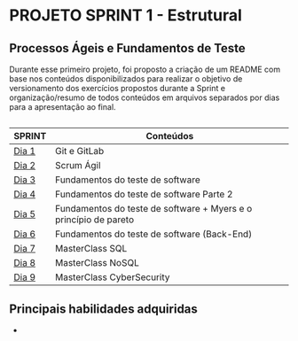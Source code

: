 # PROJETO SPRINT 1 - Estrutural

## Processos Ágeis e Fundamentos de Teste

Durante esse primeiro projeto, foi proposto a criação de um README com base nos conteúdos disponibilizados para realizar o objetivo de versionamento dos exercícios propostos durante a Sprint e organização/resumo de todos conteúdos em arquivos separados por dias para a apresentação ao final.

##

| SPRINT                                                                                             | Conteúdos                                                               |
| -------------------------------------------------------------------------------------------------- | ----------------------------------------------------------------------- |
| [Dia 1](https://gitlab.com/sprint1compass/Sprint1/-/blob/main/days%20files/Dia1.md?ref_type=heads) | Git e GitLab                                                            |
| [Dia 2](https://gitlab.com/sprint1compass/Sprint1/-/blob/main/days%20files/Dia2.md?ref_type=heads) | Scrum Ágil                                                              |
| [Dia 3](https://gitlab.com/sprint1compass/Sprint1/-/blob/main/Dia3.md?ref_type=heads)              | Fundamentos do teste de software​​​​​​​                                 |
| [Dia 4](https://gitlab.com/sprint1compass/Sprint1/-/blob/main/days%20files/Dia4.md)                | Fundamentos do teste de software​​​​​​​ Parte 2                         |
| [Dia 5](https://gitlab.com/sprint1compass/Sprint1/-/blob/main/days%20files/Dia5.md?ref_type=heads) | Fundamentos do teste de software​​​​​​​ + Myers e o princípio de pareto |
| [Dia 6](https://gitlab.com/sprint1compass/Sprint1/-/blob/main/days%20files/Dia6.md)                | Fundamentos do teste de software (Back-End)                             |
| [Dia 7]()                                                                                          | MasterClass SQL                                                         |
| [Dia 8]()                                                                                          | MasterClass NoSQL                                                       |
| [Dia 9]()                                                                                          | MasterClass CyberSecurity                                               |

## Principais habilidades adquiridas

-
